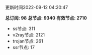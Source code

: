 更新时间2022-09-12 04:20:47

**总订阅: 98**
**总节点: 9340**
**有效节点: 2710**
- ss节点: 311
- v2ray节点: 2121
- trojan节点: 261
- ssr节点: 17
